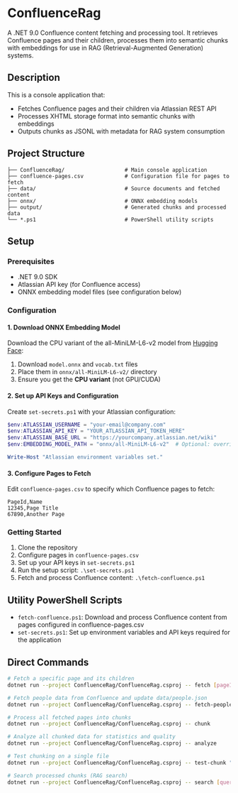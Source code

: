# ConfluenceRag

A .NET 9.0 Confluence content fetching and processing tool. It retrieves Confluence pages and their children, processes them into semantic chunks with embeddings for use in RAG (Retrieval-Augmented Generation) systems.

## Description

This is a console application that:
- Fetches Confluence pages and their children via Atlassian REST API
- Processes XHTML storage format into semantic chunks with embeddings
- Outputs chunks as JSONL with metadata for RAG system consumption

## Project Structure

```
├── ConfluenceRag/                   # Main console application
├── confluence-pages.csv             # Configuration file for pages to fetch
├── data/                            # Source documents and fetched content
├── onnx/                            # ONNX embedding models
├── output/                          # Generated chunks and processed data
└── *.ps1                            # PowerShell utility scripts
```

## Setup

### Prerequisites
- .NET 9.0 SDK
- Atlassian API key (for Confluence access)
- ONNX embedding model files (see configuration below)

### Configuration

#### 1. Download ONNX Embedding Model

Download the CPU variant of the all-MiniLM-L6-v2 model from [Hugging Face](https://huggingface.co/sentence-transformers/all-MiniLM-L6-v2):

1. Download `model.onnx` and `vocab.txt` files
2. Place them in `onnx/all-MiniLM-L6-v2/` directory
3. Ensure you get the **CPU variant** (not GPU/CUDA)

#### 2. Set up API Keys and Configuration

Create `set-secrets.ps1` with your Atlassian configuration:

```powershell
$env:ATLASSIAN_USERNAME = "your-email@company.com"
$env:ATLASSIAN_API_KEY = "YOUR_ATLASSIAN_API_TOKEN_HERE"
$env:ATLASSIAN_BASE_URL = "https://yourcompany.atlassian.net/wiki"
$env:EMBEDDING_MODEL_PATH = "onnx/all-MiniLM-L6-v2"  # Optional: override default model path

Write-Host "Atlassian environment variables set."
```

#### 3. Configure Pages to Fetch

Edit `confluence-pages.csv` to specify which Confluence pages to fetch:

```csv
PageId,Name
12345,Page Title
67890,Another Page
```

### Getting Started

1. Clone the repository
2. Configure pages in `confluence-pages.csv`
3. Set up your API keys in `set-secrets.ps1`
4. Run the setup script: `.\set-secrets.ps1`
5. Fetch and process Confluence content: `.\fetch-confluence.ps1`

## Utility PowerShell Scripts

- `fetch-confluence.ps1`: Download and process Confluence content from pages configured in confluence-pages.csv
- `set-secrets.ps1`: Set up environment variables and API keys required for the application

## Direct Commands

```bash
# Fetch a specific page and its children
dotnet run --project ConfluenceRag/ConfluenceRag.csproj -- fetch [pageId]

# Fetch people data from Confluence and update data/people.json
dotnet run --project ConfluenceRag/ConfluenceRag.csproj -- fetch-people

# Process all fetched pages into chunks
dotnet run --project ConfluenceRag/ConfluenceRag.csproj -- chunk

# Analyze all chunked data for statistics and quality
dotnet run --project ConfluenceRag/ConfluenceRag.csproj -- analyze

# Test chunking on a single file
dotnet run --project ConfluenceRag/ConfluenceRag.csproj -- test-chunk "data/pages/[PageId]_[Title].json"

# Search processed chunks (RAG search)
dotnet run --project ConfluenceRag/ConfluenceRag.csproj -- search [query]
```